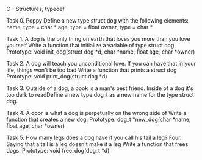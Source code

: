 C - Structures, typedef

Task 0. Poppy Define a new type struct dog with the following elements:
name, type = char *
age, type = float
owner, type = char *

Task 1. A dog is the only thing on earth that loves you more than you love yourself 
Write a function that initialize a variable of type struct dog
Prototype: void init_dog(struct dog *d, char *name, float age, char *owner)

Task 2. A dog will teach you unconditional love. If you can have that in your life, things won't be too bad 
Write a function that prints a struct dog
Prototype: void print_dog(struct dog *d)

Task 3. Outside of a dog, a book is a man's best friend. Inside of a dog it's too dark to readDefine a new type dog_t as a new name for the type struct dog.

Task 4. A door is what a dog is perpetually on the wrong side of 
Write a function that creates a new dog.
Prototype: dog_t *new_dog(char *name, float age, char *owner)

Task 5. How many legs does a dog have if you call his tail a leg? Four. Saying that a tail is a leg doesn't make it a leg 
Write a function that frees dogs.
Prototype: void free_dog(dog_t *d)
